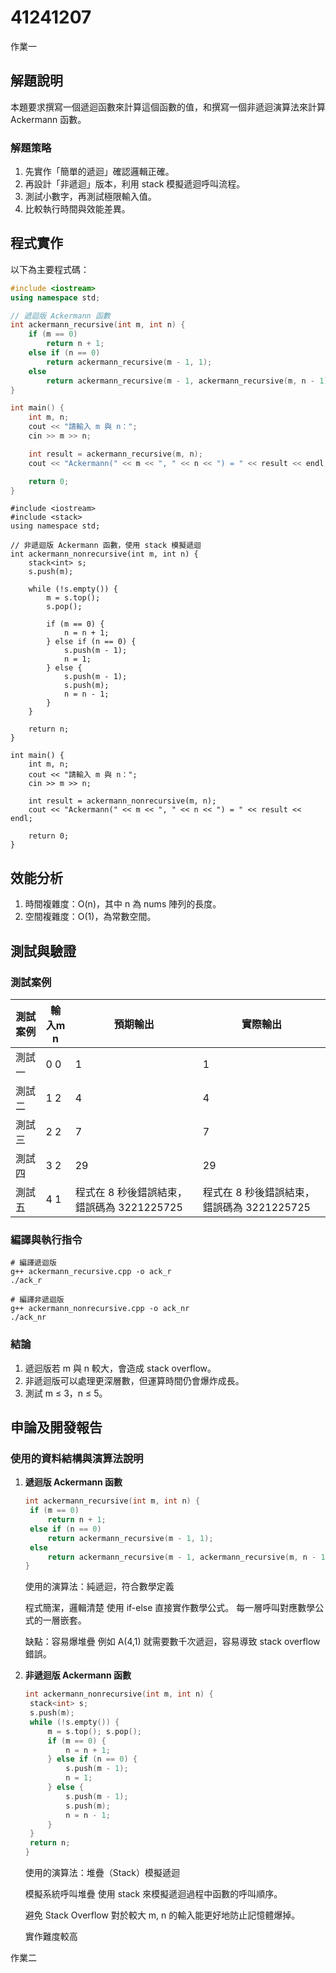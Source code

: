# 41241207

作業一

## 解題說明

本題要求撰寫一個遞迴函數來計算這個函數的值，和撰寫一個非遞迴演算法來計算 Ackermann 函數。

### 解題策略

1. 先實作「簡單的遞迴」確認邏輯正確。
2. 再設計「非遞迴」版本，利用 stack 模擬遞迴呼叫流程。  
3. 測試小數字，再測試極限輸入值。
4. 比較執行時間與效能差異。

## 程式實作

以下為主要程式碼：

```cpp
#include <iostream>
using namespace std;

// 遞迴版 Ackermann 函數
int ackermann_recursive(int m, int n) {
    if (m == 0)
        return n + 1;
    else if (n == 0)
        return ackermann_recursive(m - 1, 1);
    else
        return ackermann_recursive(m - 1, ackermann_recursive(m, n - 1));
}

int main() {
    int m, n;
    cout << "請輸入 m 與 n：";
    cin >> m >> n;

    int result = ackermann_recursive(m, n);
    cout << "Ackermann(" << m << ", " << n << ") = " << result << endl;

    return 0;
}
```

```
#include <iostream>
#include <stack>
using namespace std;

// 非遞迴版 Ackermann 函數，使用 stack 模擬遞迴
int ackermann_nonrecursive(int m, int n) {
    stack<int> s;
    s.push(m);

    while (!s.empty()) {
        m = s.top();
        s.pop();

        if (m == 0) {
            n = n + 1;
        } else if (n == 0) {
            s.push(m - 1);
            n = 1;
        } else {
            s.push(m - 1);
            s.push(m);
            n = n - 1;
        }
    }

    return n;
}

int main() {
    int m, n;
    cout << "請輸入 m 與 n：";
    cin >> m >> n;

    int result = ackermann_nonrecursive(m, n);
    cout << "Ackermann(" << m << ", " << n << ") = " << result << endl;

    return 0;
}
```
## 效能分析

1. 時間複雜度：O(n)，其中 n 為 nums 陣列的長度。
2. 空間複雜度：O(1)，為常數空間。
   
## 測試與驗證

### 測試案例

| 測試案例 | 輸入m n | 預期輸出 | 實際輸出 |
|----------|--------------|----------|----------|
| 測試一   | 0 0     | 1        | 1        |
| 測試二   | 1 2      | 4        | 4        |
| 測試三   | 2 2       | 7        | 7        |
| 測試四   | 3 2      | 29       | 29       |
| 測試五   | 4 1     | 程式在 8 秒後錯誤結束，錯誤碼為 3221225725 | 程式在 8 秒後錯誤結束，錯誤碼為 3221225725 |

### 編譯與執行指令

```shell
# 編譯遞迴版
g++ ackermann_recursive.cpp -o ack_r
./ack_r

# 編譯非遞迴版
g++ ackermann_nonrecursive.cpp -o ack_nr
./ack_nr

```

### 結論

1. 遞迴版若 m 與 n 較大，會造成 stack overflow。  
2. 非遞迴版可以處理更深層數，但運算時間仍會爆炸成長。  
3. 測試 m ≤ 3，n ≤ 5。

## 申論及開發報告

### 使用的資料結構與演算法說明



1. **遞迴版 Ackermann 函數**  
   ```cpp
   int ackermann_recursive(int m, int n) {
    if (m == 0)
        return n + 1;
    else if (n == 0)
        return ackermann_recursive(m - 1, 1);
    else
        return ackermann_recursive(m - 1, ackermann_recursive(m, n - 1));
   }
   ```
   使用的演算法：純遞迴，符合數學定義
    
   程式簡潔，邏輯清楚
     使用 if-else 直接實作數學公式。
     每一層呼叫對應數學公式的一層嵌套。

   缺點：容易爆堆疊
     例如 A(4,1) 就需要數千次遞迴，容易導致 stack overflow 錯誤。

2. **非遞迴版 Ackermann 函數**  
   ```cpp
   int ackermann_nonrecursive(int m, int n) {
    stack<int> s;
    s.push(m);
    while (!s.empty()) {
        m = s.top(); s.pop();
        if (m == 0) {
            n = n + 1;
        } else if (n == 0) {
            s.push(m - 1);
            n = 1;
        } else {
            s.push(m - 1);
            s.push(m);
            n = n - 1;
        }
    }
    return n;
   }

   ```
   使用的演算法：堆疊（Stack）模擬遞迴
    
   模擬系統呼叫堆疊
     使用 stack<int> 來模擬遞迴過程中函數的呼叫順序。

   避免 Stack Overflow
     對於較大 m, n 的輸入能更好地防止記憶體爆掉。

   實作難度較高
   
作業二
